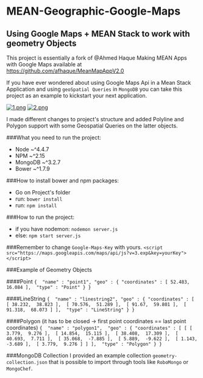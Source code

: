 # MEAN-Geographic-Google-Maps
## Using Google Maps + MEAN Stack to work with geometry Objects

This project is essentially a fork of  @Ahmed Haque Making MEAN Apps with Google Maps available at https://github.com/afhaque/MeanMapAppV2.0

If you have ever wondered about using Google Maps Api in a Mean Stack Application and using `geoSpatial Queries` in `MongoDB` you can take this project as an example to kickstart your next application.

[![1.png](https://s18.postimg.org/hut102ppl/image.png)](https://postimg.org/image/h5a8npp5x/)
[![2.png](https://s10.postimg.org/imux101rd/image.png)](https://postimg.org/image/bwefrkelh/)

I made different changes to project's structure and added Polyline and Polygon support with some Geospatial Queries on the latter objects.

###What you need to run the project:
 - Node ~^4.4.7
 - NPM ~^2.15
 - MongoDB ~^3.2.7
 - Bower ~^1.7.9

###How to install bower and npm packages:
 - Go on Project's folder
 - run: `bower install`
 - run: `npm install`

###How to run the project:
 - if you have nodemon: `nodemon server.js`
 - else: `npm start server.js`

###Remember to change `Google-Maps-Key` with yours.
`<script src="https://maps.googleapis.com/maps/api/js?v=3.exp&key=yourKey"></script>`

###Example of Geometry Objects

####Point
`{ 
    "name" : "point1",
    "geo" : {
        "coordinates" : [
            52.483, 
            16.084
        ], 
        "type" : "Point"
    }
}`

####LineString
`{ 
    "name" : "linestring2",
    "geo" : {
        "coordinates" : [
            [
                38.232, 
                38.823
            ], 
            [
                70.576, 
                51.289
            ], 
            [
                91.67, 
                59.801
            ], 
            [
                91.318, 
                68.073
            ]
        ], 
        "type" : "LineString"
    }
}`

####Polygon (it has to be closed -> first point coordinates == last point coordinates)
`{ 
    "name" : "polygon1", 
    "geo" : {
        "coordinates" : [
            [
                [
                    3.779, 
                    9.276
                ], 
                [
                    14.854, 
                    15.115
                ], 
                [
                    38.408, 
                    17.309
                ], 
                [
                    40.693, 
                    7.711
                ], 
                [
                    35.068, 
                    -7.885
                ], 
                [
                    5.889, 
                    -9.622
                ], 
                [
                    1.143, 
                    -3.689
                ], 
                [
                    3.779, 
                    9.276
                ]
            ]
        ], 
        "type" : "Polygon"
    }
}`


###MongoDB Collection
I provided an example collection `geometry-collection.json` that is possible to import through tools like `RoboMongo` or `MongoChef`.
